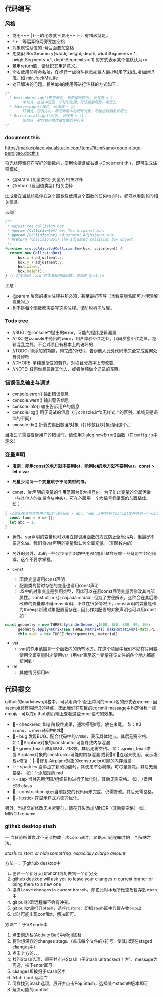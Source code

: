 ## 代码编写
### 风格
- 能用=== | !==的地方就不要用== !=。有错改就是。
- `*`  `+`  `-` 等运算符两旁要加空格
- 对象属性赋值的`:`号后面要加空格
- 用类似
  BoxGeometry(width, height, depth, widthSegments = 1, heightSegments = 1, depthSegments = 1)
  的方式表示某个值默认为xx
- 若用return值，请标识其用途意义。
- 命名使用驼峰命名法，在标识一些特殊状态如最大最小时用下划线_增加辨识度。如 min_fuckMyLife
- 对已解决的问题，相关api的使用等进行注释的方式如下：
```js
/*
  * HemisphereLight(天空颜色, 光的接地颜色, 光强度 = 1)：
        半球光，在空中创造一个球形光源，无法投射阴影，可反光
  * AmbientLight(光色, 光强度 = 1)：
        环境光，没有方向，照亮场景中的所有对象，不能投射阴影或反光
  * DirectionalLight(光色, 光强度 = 1)：
        定向光，射向目标物体或位置的平行光
*/
```
### document this

https://marketplace.visualstudio.com/items?itemName=oouo-diogo-perdigao.docthis

将光标停留在在写好的函数内，使用快捷键或右键->Document this，即可生成注释模板。

- @param {变量类型} 变量名 相关注释
- @return {返回值类型} 相关注释

生成后在当鼠标悬停在这个函数及使用这个函数的任何地方时，都可以看到其的相关信息。

示例：
```js
/**
 * Adjust the collision box.
 * @param {CollisionBox} box The original box.
 * @param {CollisionBox} adjustment Adjustment box.
 * @return {CollisionBox} The adjusted collision box object.
 */
function createAdjustedCollisionBox(box, adjustment) {
  return new CollisionBox(
      box.x + adjustment.x,
      box.y + adjustment.y,
      box.width,
      box.height);
} // 对于返回 void 的方法和构造函数，请忽略 @return
```

注意：
- @param 后面的相关注释并非必须，甚至最好不写（当看变量名即可方便理解意思时。）
- 也不是每个函数都需要写这些注释。谨防脱裤子放屁。

### Todo tree
- //BUG: 在console中抛出的error，可能的程序逻辑漏洞
- //FIX: 在console中抛出的warn，用户体验不佳之处，代码质量不佳之处，逻辑混乱之处。不会对项目有根本上的破坏的
- //TODO: 待添加的功能，待完成的代码，告诉他人此处代码未完全完成或何处有待修改
- //CHORE: 单纯重复性的劳作。对项目*无根本上的*改变。
- //NOTE: 任何你想告诉其他人，或者单纯做个记录的东西。

### 错误信息输出与调试
- console.error() 输出错误信息
- console.warn() 输出警告信息
- console.info() 输出告诉用户的信息
- console.log() 用于调试的信息（与console.info无样式上的区别，单纯只是语义的不同）
- console.dir() 折叠式输出数组/对象（打印数组/对象请用这个。）

当发生了需要告诉用户的错误时，请使用Dialog.newError()函数（在`config.js`中定义）

### 变量声明

- **准则：能用const的地方就不要用let，能用let的地方就不要用var。const > let > var**
- **尽量少给同一个变量赋予不同类型的值。**

- const、let声明的变量的作用范围为{}大括号内。为了防止变量的全局污染（与其他人的变量命名冲突），可在外面用一个大括号将里面的东西括住。
  如：
```js
{ //防止在其他文件中也能访问到func / abc。（web JS中的各个script文件共享一个window作用域）
  const func = e => {};
  let abc = 1;
}
```
- 另外，var声明的变量也可以用立即调用函数的方式防止全局污染，但最好不要这么做。我们将var声明的变量默认为全局变量。（非函数内的）
- 另外的另外，JS的一些异步操作函数中用var而非let会导致一些奇奇怪怪的错误。这个不要求掌握。

- const
  - 函数变量请用const声明
  - 配置类的暂时存在的变量也请用const声明
  - JS中的对象变量是引用类型，因此可以在用const声明变量后修改其内部属性。const obj = {}; obj.aaa = 'aaa'; 但为了方便辨识，这种会在其后修改值的变量都不用const声明。不过在很多情况下，const声明的变量是作为three.js新建对象配置而存在，因此作为配置的对象声明也可以用const
    如：  
```js
const geometry = new THREE.CylinderGeometry(600, 600, 800, 40, 10);
      geometry.applyMatrix(new THREE.Matrix4().makeRotationX(-Math.PI / 2));
      this.mesh = new THREE.Mesh(geometry, material);
```
- var
  - var的作用范围是一个函数内的所有地方。在这个项目中我们不妨在只用要使用全局变量时才使用var（用var表示这个变量在该文件的各个地方都能访问到）
- let
  - 其他情况都用let

## 代码提交

github的markdown风格中，可以用两个`:`配上中间的emoji名的形式表示emoji
因为emoji具有易辨识的特点，因此我们在项目的commit message中约定俗称一些emoji。
可以在github网页端上查看这些emoji语句的效果。
- :checkered_flag: - checkered_flag 阶段性成果，通常搭配#号。放在末尾。
  如：#3 scene、camera搭建完成:checkered_flag:
- :bug: - bug 发现BUG。配合代码中的`//BUG: `表示具体地点。其后无需空格。
  如：:bug:Airplane对象的constructor可能导致内存泄漏
- :green_heart: - green_heart 修复BUG、FIX等。其后无需空格。
  如：:green_heart修复:Airplane对象的constructor可能的内存泄漏
  或将:bug:和:green_heart:连起来使用，表示发现+修复：:green_heart:-:bug:修复:Airplane对象的constructor可能的内存泄漏
- :sparkles: - sparkles 当添加了新的功能时。其使用不必局限，可尽量宽泛。其后无需空格。
  如：:sparkles:添加规范.md
- :zap: - zap 当对先用代码/组织结构进行了优化时。其后无需空格。
  如：:zap:改用ES6 class
- :construction: - construction 表示当前提交的代码尚未完成，仍需修改。其后无需空格。
- :lipstick: - lipstick 在显示样式方面的优化。

另外，当提交的修改无关紧要时，请在开头添加MINOR（其后要空格）
如：MINOR rename.


### github desktop stash

-- 当目前所做修改不足以构成一次commit时，又要pull远程库时的一个解决方法。

*stash: to store or hide something, especially a large amount*

方法一：于github desktop中

1. 创建一个新分支(branch)或切换到一个新分支
2. github destkop will ask you to leave your changes in current branch or bring them to a new one
3. 选择Leave changes in current branch，即把此时本地所做更改暂存到stash中
5. git pull拉取远程库不会有冲突。
6. git pull之后打开stash，选择restore，即把stash区中的暂存物pop出
7. 此时可能出现conflict，解决即可。

方法二：于VS code中

1. 点击侧边栏(Activity Bar)中的git图标
2. 将你想保存的changes stage.（点击每个文件的`+`符号，使其出现在staged changes中）
3. 点击上方的`...`
4. 找到Stash选项，展开并点击Stash（于Stash(untracked)上方）。message为可选，按下enter即可
5. changes即被归于stash区中
6. fetch / pull 远程库
7. 同样找到Stash选项，展开并点击Pop Stash，选择某个stash的版本即可
8. 解决可能的conflict
